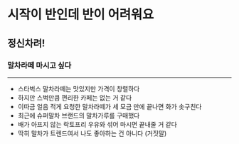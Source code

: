 # 시작이 반인데 반이 어려워요

## 정신차려!

### 말차라떼 마시고 싶다

---

- 스타벅스 말차라떼는 맛있지만 가격이 창렬하다
- 하지만 스벅만큼 편리한 카페는 없는 거 같다
- 이따금 얼음 적게 요청한 말차라떼가 세 모금 만에 끝나면 화가 솟구친다
- 최근에 슈퍼말차 브랜드의 말차가루를 구매했다
- 배가 아프지 않는 락토프리 우유와 섞어 마시면 끝내줄 거 같다
- 딱히 말차가 트렌드여서 나도 좋아하는 건 아니다 (거짓말)